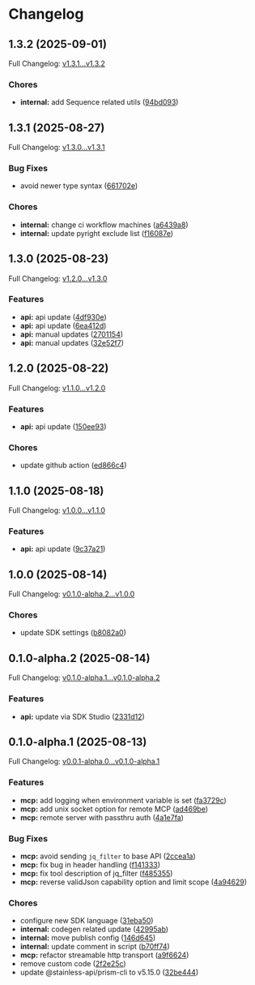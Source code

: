 # Changelog

## 1.3.2 (2025-09-01)

Full Changelog: [v1.3.1...v1.3.2](https://github.com/DayMoonDevelopment/post-for-me-python/compare/v1.3.1...v1.3.2)

### Chores

* **internal:** add Sequence related utils ([94bd093](https://github.com/DayMoonDevelopment/post-for-me-python/commit/94bd093d74c2cdb4e4e60eaaeae932480460c92a))

## 1.3.1 (2025-08-27)

Full Changelog: [v1.3.0...v1.3.1](https://github.com/DayMoonDevelopment/post-for-me-python/compare/v1.3.0...v1.3.1)

### Bug Fixes

* avoid newer type syntax ([661702e](https://github.com/DayMoonDevelopment/post-for-me-python/commit/661702eaaba92300e23fb8e51a1be1e7947e7334))


### Chores

* **internal:** change ci workflow machines ([a6439a8](https://github.com/DayMoonDevelopment/post-for-me-python/commit/a6439a8669521cd4bcc0cba15bedacd5ef3c57bd))
* **internal:** update pyright exclude list ([f16087e](https://github.com/DayMoonDevelopment/post-for-me-python/commit/f16087ebe62442d3dabac24fb00c08fed940c6df))

## 1.3.0 (2025-08-23)

Full Changelog: [v1.2.0...v1.3.0](https://github.com/DayMoonDevelopment/post-for-me-python/compare/v1.2.0...v1.3.0)

### Features

* **api:** api update ([4df930e](https://github.com/DayMoonDevelopment/post-for-me-python/commit/4df930e52adb15b936da8904ef96cc4bad0eb514))
* **api:** api update ([6ea412d](https://github.com/DayMoonDevelopment/post-for-me-python/commit/6ea412d4d3d1a55b72ad469c8d581022412e51fb))
* **api:** manual updates ([2701154](https://github.com/DayMoonDevelopment/post-for-me-python/commit/2701154f62b4737d3627857402274ae651a4c887))
* **api:** manual updates ([32e52f7](https://github.com/DayMoonDevelopment/post-for-me-python/commit/32e52f7e35b0ab14ac1e7bd0f2b7a17c9cc9e59f))

## 1.2.0 (2025-08-22)

Full Changelog: [v1.1.0...v1.2.0](https://github.com/DayMoonDevelopment/post-for-me-python/compare/v1.1.0...v1.2.0)

### Features

* **api:** api update ([150ee93](https://github.com/DayMoonDevelopment/post-for-me-python/commit/150ee93ecb5e62f045ac04e08aad624c07ae5cf6))


### Chores

* update github action ([ed866c4](https://github.com/DayMoonDevelopment/post-for-me-python/commit/ed866c48e9898609bad238f2d47aa1e4e125a804))

## 1.1.0 (2025-08-18)

Full Changelog: [v1.0.0...v1.1.0](https://github.com/DayMoonDevelopment/post-for-me-python/compare/v1.0.0...v1.1.0)

### Features

* **api:** api update ([9c37a21](https://github.com/DayMoonDevelopment/post-for-me-python/commit/9c37a21cb008f41f2be8dfff0f9bf6e12d4ba865))

## 1.0.0 (2025-08-14)

Full Changelog: [v0.1.0-alpha.2...v1.0.0](https://github.com/DayMoonDevelopment/post-for-me-python/compare/v0.1.0-alpha.2...v1.0.0)

### Chores

* update SDK settings ([b8082a0](https://github.com/DayMoonDevelopment/post-for-me-python/commit/b8082a090eed686047e8cda9fd4dcfaaf3416b23))

## 0.1.0-alpha.2 (2025-08-14)

Full Changelog: [v0.1.0-alpha.1...v0.1.0-alpha.2](https://github.com/DayMoonDevelopment/post-for-me-python/compare/v0.1.0-alpha.1...v0.1.0-alpha.2)

### Features

* **api:** update via SDK Studio ([2331d12](https://github.com/DayMoonDevelopment/post-for-me-python/commit/2331d12316376fdb84e82636557c69817086503f))

## 0.1.0-alpha.1 (2025-08-13)

Full Changelog: [v0.0.1-alpha.0...v0.1.0-alpha.1](https://github.com/DayMoonDevelopment/post-for-me-python/compare/v0.0.1-alpha.0...v0.1.0-alpha.1)

### Features

* **mcp:** add logging when environment variable is set ([fa3729c](https://github.com/DayMoonDevelopment/post-for-me-python/commit/fa3729cc7dc412da64ab91400c650fde2029ff77))
* **mcp:** add unix socket option for remote MCP ([ad469be](https://github.com/DayMoonDevelopment/post-for-me-python/commit/ad469bed8e16928a828eb71ba7a4f25f85a25964))
* **mcp:** remote server with passthru auth ([4a1e7fa](https://github.com/DayMoonDevelopment/post-for-me-python/commit/4a1e7fa1254405fb350e3cc5643d7cad6bf7025c))


### Bug Fixes

* **mcp:** avoid sending `jq_filter` to base API ([2ccea1a](https://github.com/DayMoonDevelopment/post-for-me-python/commit/2ccea1a536b05eff112d3c497706b7b5b6f2c5f9))
* **mcp:** fix bug in header handling ([f141333](https://github.com/DayMoonDevelopment/post-for-me-python/commit/f14133320050d375f57364c0b5bb6cfacd6bed06))
* **mcp:** fix tool description of jq_filter ([f485355](https://github.com/DayMoonDevelopment/post-for-me-python/commit/f4853557d14c308bbaa601eb41be0b9958b39db3))
* **mcp:** reverse validJson capability option and limit scope ([4a94629](https://github.com/DayMoonDevelopment/post-for-me-python/commit/4a946292e376954b1ffa7e49ebac76bd1377de11))


### Chores

* configure new SDK language ([31eba50](https://github.com/DayMoonDevelopment/post-for-me-python/commit/31eba503379b0175413bfc7508ef48cef614026b))
* **internal:** codegen related update ([42995ab](https://github.com/DayMoonDevelopment/post-for-me-python/commit/42995ab9247b644c924a7bb50f1b5c4f85b588e4))
* **internal:** move publish config ([146d645](https://github.com/DayMoonDevelopment/post-for-me-python/commit/146d645cfd3ef265d1adcc63486896da68196c3f))
* **internal:** update comment in script ([b70ff74](https://github.com/DayMoonDevelopment/post-for-me-python/commit/b70ff74f4651a5c71a2cf74bf9623c0a93aefb39))
* **mcp:** refactor streamable http transport ([a9f6624](https://github.com/DayMoonDevelopment/post-for-me-python/commit/a9f662465981111532a99a7bc0054c93b1d543e4))
* remove custom code ([2f2e25c](https://github.com/DayMoonDevelopment/post-for-me-python/commit/2f2e25c7d7d1aa0761f0420495fe8748ed6b67f6))
* update @stainless-api/prism-cli to v5.15.0 ([32be444](https://github.com/DayMoonDevelopment/post-for-me-python/commit/32be44479fb81de291c4a2dbc62fc35c64f82bc7))
